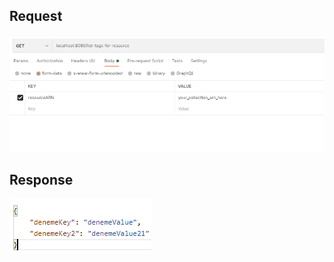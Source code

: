 ## Request

![Request](image/ListTagsForResourceRequest.png)

## Response

![Response](image/ListTagsForResourceResponse.png)
